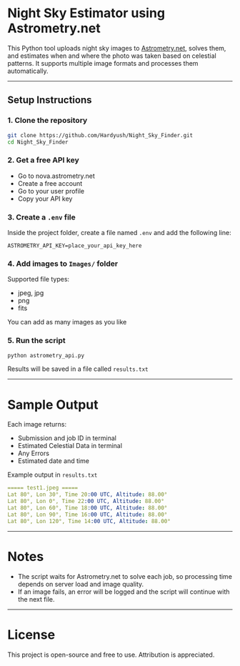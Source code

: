 # Night Sky Estimator using Astrometry.net

This Python tool uploads night sky images to [Astrometry.net](http://nova.astrometry.net), solves them, and estimates when and where the photo was taken based on celestial patterns. It supports multiple image formats and processes them automatically.

---

##  Setup Instructions

### 1. Clone the repository

```bash
git clone https://github.com/Hardyush/Night_Sky_Finder.git
cd Night_Sky_Finder
```
### 2. Get a free API key
    
- Go to nova.astrometry.net
- Create a free account
- Go to your user profile
- Copy your API key

### 3. Create a `.env` file

Inside the project folder, create a file named `.env` and add the following line:
```init
ASTROMETRY_API_KEY=place_your_api_key_here
```

### 4. Add images to `Images/` folder

Supported file types:
- jpeg, jpg
- png
- fits

You can add as many images as you like

### 5. Run the script

```bash
python astrometry_api.py
```

Results will be saved in a file called `results.txt`

---

# Sample Output

Each image returns:
- Submission and job ID in terminal
- Estimated Celestial Data in terminal
- Any Errors
- Estimated date and time

Example output in `results.txt`
```yaml
===== test1.jpeg =====
Lat 80°, Lon 30°, Time 20:00 UTC, Altitude: 88.00°
Lat 80°, Lon 0°, Time 22:00 UTC, Altitude: 88.00°
Lat 80°, Lon 60°, Time 18:00 UTC, Altitude: 88.00°
Lat 80°, Lon 90°, Time 16:00 UTC, Altitude: 88.00°
Lat 80°, Lon 120°, Time 14:00 UTC, Altitude: 88.00°
```

---

# Notes

- The script waits for Astrometry.net to solve each job, so processing time depends on server load and image quality.
- If an image fails, an error will be logged and the script will continue with the next file.

---

# License

This project is open-source and free to use. Attribution is appreciated.